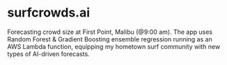 # surfcrowds.ai
Forecasting crowd size at First Point, Malibu (@9:00 am). The app uses Random Forest & Gradient Boosting ensemble regression running
as an AWS Lambda function, equipping my hometown surf community with new types of AI-driven forecasts.
